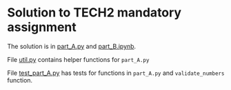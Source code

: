 # Solution to TECH2 mandatory assignment

The solution is in [part_A.py](part_A.py) and [part_B.ipynb](part_B.ipynb).

File [util.py](util.py) contains helper functions for `part_A.py`  

File [test_part_A.py](test_part_A.py) has tests for functions in `part_A.py` and `validate_numbers` function.
